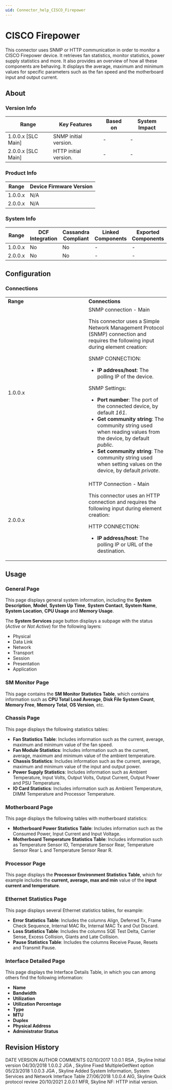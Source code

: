 ```yaml
---
uid: Connector_help_CISCO_Firepower
---
```


# CISCO Firepower

This connector uses SNMP or HTTP communication in order to monitor a CISCO Firepower device. It retrieves fan statistics, monitor statistics, power supply statistics and more. It also provides an overview of how all these components are behaving. It displays the average, maximum and minimum values for specific parameters such as the fan speed and the motherboard input and output current.

## About

### Version Info

| **Range**            | **Key Features**      | **Based on** | **System Impact** |
|----------------------|-----------------------|--------------|-------------------|
| 1.0.0.x [SLC Main]   | SNMP initial version. | -            | -                 |
| 2.0.0.x [SLC Main]   | HTTP initial version. | -            | -                 |

### Product Info

| Range     | Device Firmware Version     |
|-----------|-----------------------------|
| 1.0.0.x   | N/A                         |
| 2.0.0.x   | N/A                         |

### System Info

| Range     | DCF Integration     | Cassandra Compliant     | Linked Components     | Exported Components     |
|-----------|---------------------|-------------------------|-----------------------|-------------------------|
| 1.0.0.x   | No                  | No                      | -                     | -                       |
| 2.0.0.x   | No                  | No                      | -                     | -                       |

## Configuration

### Connections

<table>
<colgroup>
<col style="width: 50%" />
<col style="width: 50%" />
</colgroup>
<tbody>
<tr class="odd">
<td><strong>Range</strong></td>
<td><strong>Connections</strong></td>
</tr>
<tr class="even">
<td>1.0.0.x</td>
<td>SNMP connection - Main
<p>This connector uses a Simple Network Management Protocol (SNMP) connection and requires the following input during element creation:</p>
<p>SNMP CONNECTION:</p>
<ul>
<li><strong>IP address/host</strong>: The polling IP of the device.</li>
</ul>
<p>SNMP Settings:</p>
<ul>
<li><strong>Port number</strong>: The port of the connected device, by default <em>161</em>.</li>
<li><strong>Get community string</strong>: The community string used when reading values from the device, by default <em>public</em>.</li>
<li><strong>Set community string</strong>: The community string used when setting values on the device, by default <em>private</em>.</li>
</ul></td>
</tr>
<tr class="odd">
<td>2.0.0.x</td>
<td>HTTP Connection - Main
<p>This connector uses an HTTP connection and requires the following input during element creation:</p>
<p>HTTP CONNECTION:</p>
<ul>
<li><strong>IP address/host</strong>: The polling IP or URL of the destination.</li>
</ul></td>
</tr>
</tbody>
</table>

## Usage

### General Page

This page displays general system information, including the **System** **Description**, **Model**, **System Up Time**, **System Contact**, **System Name**, **System Location**, **CPU Usage** and **Memory Usage**.

The **System Services** page button displays a subpage with the status (*Active* or *Not Active*) for the following layers:

- Physical
- Data Link
- Network
- Transport
- Session
- Presentation
- Application

### SM Monitor Page

This page contains the **SM Monitor Statistics Table**, which contains information such as **CPU Total Load Average**, **Disk File System Count**, **Memory Free**, **Memory Total**, **OS Version**, etc.

### Chassis Page

This page displays the following statistics tables:

- **Fan Statistics Table**: Includes information such as the current, average, maximum and minimum value of the fan speed.
- **Fan Module Statistics**: Includes information such as the current, average, maximum and minimum value of the ambient temperature.
- **Chassis Statistics**: Includes information such as the current, average, maximum and minimum value of the input and output power.
- **Power Supply Statistics**: Includes information such as Ambient Temperature, Input Volts, Output Volts, Output Current, Output Power and PSU Temperature.
- **IO Card Statistics**: Includes information such as Ambient Temperature, DIMM Temperature and Processor Temperature.

### Motherboard Page

This page displays the following tables with motherboard statistics:

- **Motherboard Power Statistics** **Table**: Includes information such as the Consumed Power, Input Current and Input Voltage.
- **Motherboard Temperature Statistics Table**: Includes information such as Temperature Sensor IO, Temperature Sensor Rear, Temperature Sensor Rear L and Temperature Sensor Rear R.

### Processor Page

This page displays the **Processor Environment Statistics Table**, which for example includes the **current, average, max and min** value of the **input current and temperature**.

### Ethernet Statistics Page

This page displays several Ethernet statistics tables, for example:

- **Error Statistics Table**: Includes the columns Align, Deferred Tx, Frame Check Sequence, Internal MAC Rx, Internal MAC Tx and Out Discard.
- **Loss Statistics Table**: Includes the columns SQE Test Delta, Carrier Sense, Excess Collision, Giants and Late Collision.
- **Pause Statistics Table**: Includes the columns Receive Pause, Resets and Transmit Pause.

### Interface Detailed Page

This page displays the Interface Details Table, in which you can among others find the following information:

- **Name**
- **Bandwidth**
- **Utilization**
- **Utilization Percentage**
- **Type**
- **MTU**
- **Duplex**
- **Physical Address**
- **Administrator Status**

## Revision History

DATE VERSION AUTHOR COMMENTS
02/10/2017 1.0.0.1 RSA , Skyline Initial version
04/30/2018 1.0.0.2 JGA , Skyline Fixed MultipleGetNext option
05/23/2018 1.0.0.3 JGA , Skyline Added System Information, System Services and Network Interface Table
27/06/2018 1.0.0.4 AIG, Skyline Quick protocol review
20/10/2021 2.0.0.1 MFR, Skyline NF: HTTP initial version.
